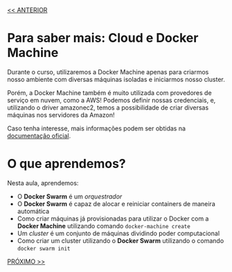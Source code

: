 [<< ANTERIOR](https://github.com/pvreboucas/docker-swarm-orquestrador)

# Para saber mais: Cloud e Docker Machine

Durante o curso, utilizaremos a Docker Machine apenas para criarmos nosso ambiente com diversas máquinas isoladas e iniciarmos nosso cluster.

Porém, a Docker Machine também é muito utilizada com provedores de serviço em nuvem, como a AWS! Podemos definir nossas credenciais, e, utilizando o driver amazonec2, temos a possibilidade de criar diversas máquinas nos servidores da Amazon!

Caso tenha interesse, mais informações podem ser obtidas na [documentação oficial](https://docs.docker.com/machine/examples/aws/).


# O que aprendemos?

Nesta aula, aprendemos:

* O **Docker Swarm** é um *orquestrador*
* O **Docker Swarm** é capaz de alocar e reiniciar containers de maneira automática
* Como criar máquinas já provisionadas para utilizar o Docker com a **Docker Machine** utilizando comando ```docker-machine create```
* Um *cluster* é um conjunto de máquinas dividindo poder computacional
* Como criar um cluster utilizando o **Docker Swarm** utilizando o comando ```docker swarm init```

[PRÓXIMO >>](https://github.com/pvreboucas/docker-swarm-orquestrador/tree/aula-02/aulas)
